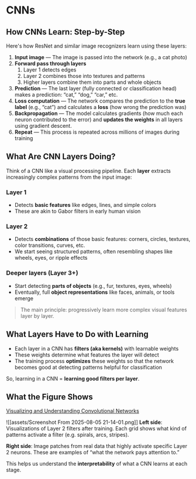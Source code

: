 # CNNs

## How CNNs Learn: Step-by-Step

Here's how ResNet and similar image recognizers learn using these layers:

1. **Input image** — The image is passed into the network (e.g., a cat photo)
2. **Forward pass through layers**
    1. Layer 1 detects edges
    2. Layer 2 combines those into textures and patterns
    3. Higher layers combine them into parts and whole objects
3. **Prediction** — The last layer (fully connected or classification head) makes a prediction: “cat,” “dog,” “car,” etc.
4. **Loss computation** — The network compares the prediction to the **true label** (e.g., “cat”) and calculates a **loss** (how wrong the prediction was)
5. **Backpropagation** — The model calculates gradients (how much each neuron contributed to the error) and **updates the weights** in all layers using gradient descent.
6. **Repeat** — This process is repeated across millions of images during training

## What Are CNN Layers Doing?

Think of a CNN like a visual processing pipeline. Each **layer** extracts increasingly complex patterns from the input image:

### Layer 1

- Detects **basic features** like edges, lines, and simple colors
- These are akin to Gabor filters in early human vision

### Layer 2

- Detects **combinations** of those basic features: corners, circles, textures, color transitions, curves, etc.
- We start seeing structured patterns, often resembling shapes like wheels, eyes, or ripple effects

### Deeper layers (Layer 3+)

- Start detecting **parts of objects** (e.g., fur, textures, eyes, wheels)
- Eventually, full **object representations** like faces, animals, or tools emerge

> The main principle: progressively learn more complex visual features layer by layer.

## What Layers Have to Do with Learning

- Each layer in a CNN has **filters (aka kernels)** with learnable weights
- These weights determine what features the layer will detect
- The training process **optimizes** these weights so that the network becomes good at detecting patterns helpful for classification

So, learning in a CNN = **learning good filters per layer**.

## What the Figure Shows

[Visualizing and Understanding Convolutional Networks](https://arxiv.org/pdf/1311.2901)

![[assets/Screenshot From 2025-08-05 21-14-01.png]]
**Left side**: Visualizations of Layer 2 filters after training. Each grid shows what kind of patterns activate a filter (e.g. spirals, arcs, stripes).

**Right side**: Image patches from real data that highly activate specific Layer 2 neurons. These are examples of “what the network pays attention to.”

This helps us understand the **interpretability** of what a CNN learns at each stage.

